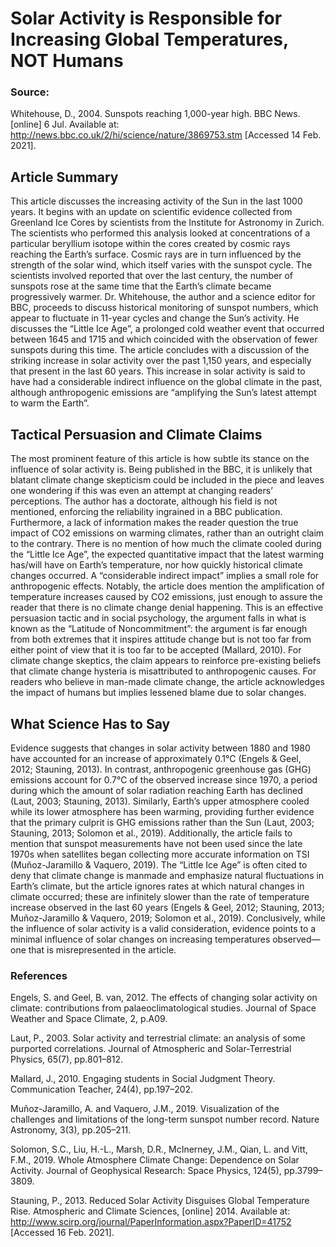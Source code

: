 # Solar Activity is Responsible for Increasing Global Temperatures, NOT Humans

### Source:
Whitehouse, D., 2004. Sunspots reaching 1,000-year high. BBC News. [online] 6 Jul. Available at: <http://news.bbc.co.uk/2/hi/science/nature/3869753.stm> [Accessed 14 Feb. 2021].

## Article Summary
This article discusses the increasing activity of the Sun in the last 1000 years. It begins with an update on scientific evidence collected from Greenland Ice Cores by scientists from the Institute for Astronomy in Zurich. The scientists who performed this analysis looked at concentrations of a particular beryllium isotope within the cores created by cosmic rays reaching the Earth’s surface. Cosmic rays are in turn influenced by the strength of the solar wind, which itself varies with the sunspot cycle. The scientists involved reported that over the last century, the number of sunspots rose at the same time that the Earth’s climate became progressively warmer. Dr. Whitehouse, the author and a science editor for BBC, proceeds to discuss historical monitoring of sunspot numbers, which appear to fluctuate in 11-year cycles and change the Sun’s activity. He discusses the “Little Ice Age”, a prolonged cold weather event that occurred between 1645 and 1715 and which coincided with the observation of fewer sunspots during this time. The article concludes with a discussion of the striking increase in solar activity over the past 1,150 years, and especially that present in the last 60 years. This increase in solar activity is said to have had a considerable indirect influence on the global climate in the past, although anthropogenic emissions are “amplifying the Sun’s latest attempt to warm the Earth”.

## Tactical Persuasion and Climate Claims
The most prominent feature of this article is how subtle its stance on the influence of solar activity is. Being published in the BBC, it is unlikely that blatant climate change skepticism could be included in the piece and leaves one wondering if this was even an attempt at changing readers’ perceptions. The author has a doctorate, although his field is not mentioned, enforcing the reliability ingrained in a BBC publication. Furthermore, a lack of information makes the reader question the true impact of CO2 emissions on warming climates, rather than an outright claim to the contrary. There is no mention of how much the climate cooled during the “Little Ice Age”, the expected quantitative impact that the latest warming has/will have on Earth’s temperature, nor how quickly historical climate changes occurred. A “considerable indirect impact” implies a small role for anthropogenic effects. Notably, the article does mention the amplification of temperature increases caused by CO2 emissions, just enough to assure the reader that there is no climate change denial happening. This is an effective persuasion tactic and in social psychology, the argument falls in what is known as the “Latitude of Noncommitment”: the argument is far enough from both extremes that it inspires attitude change but is not too far from either point of view that it is too far to be accepted (Mallard, 2010). For climate change skeptics, the claim appears to reinforce pre-existing beliefs that climate change hysteria is misattributed to anthropogenic causes. For readers who believe in man-made climate change, the article acknowledges the impact of humans but implies lessened blame due to solar changes. 

## What Science Has to Say
Evidence suggests that changes in solar activity between 1880 and 1980 have accounted for an increase of approximately 0.1℃ (Engels & Geel, 2012; Stauning, 2013). In contrast, anthropogenic greenhouse gas (GHG) emissions account for 0.7℃ of the observed increase since 1970, a period during which the amount of solar radiation reaching Earth has declined (Laut, 2003; Stauning, 2013). Similarly, Earth’s upper atmosphere cooled while its lower atmosphere has been warming, providing further evidence that the primary culprit is GHG emissions rather than the Sun (Laut, 2003; Stauning, 2013; Solomon et al., 2019). Additionally, the article fails to mention that sunspot measurements have not been used since the late 1970s when satellites began collecting more accurate information on TSI (Muñoz-Jaramillo & Vaquero, 2019). The “Little Ice Age” is often cited to deny that climate change is manmade and emphasize natural fluctuations in Earth’s climate, but the article ignores rates at which natural changes in climate occurred; these are infinitely slower than the rate of temperature increase observed in the last 60 years (Engels & Geel, 2012; Stauning, 2013; Muñoz-Jaramillo & Vaquero, 2019; Solomon et al., 2019). Conclusively, while the influence of solar activity is a valid consideration, evidence points to a minimal influence of solar changes on increasing temperatures observed—one that is misrepresented in the article.

### References
Engels, S. and Geel, B. van, 2012. The effects of changing solar activity on climate: contributions from palaeoclimatological studies. Journal of Space Weather and Space Climate, 2, p.A09.

Laut, P., 2003. Solar activity and terrestrial climate: an analysis of some purported correlations. Journal of Atmospheric and Solar-Terrestrial Physics, 65(7), pp.801–812.

Mallard, J., 2010. Engaging students in Social Judgment Theory. Communication Teacher, 24(4), pp.197–202.

Muñoz-Jaramillo, A. and Vaquero, J.M., 2019. Visualization of the challenges and limitations of the long-term sunspot number record. Nature Astronomy, 3(3), pp.205–211.

Solomon, S.C., Liu, H.-L., Marsh, D.R., McInerney, J.M., Qian, L. and Vitt, F.M., 2019. Whole Atmosphere Climate Change: Dependence on Solar Activity. Journal of Geophysical Research: Space Physics, 124(5), pp.3799–3809.

Stauning, P., 2013. Reduced Solar Activity Disguises Global Temperature Rise. Atmospheric and Climate Sciences, [online] 2014. Available at: <http://www.scirp.org/journal/PaperInformation.aspx?PaperID=41752> [Accessed 16 Feb. 2021].

